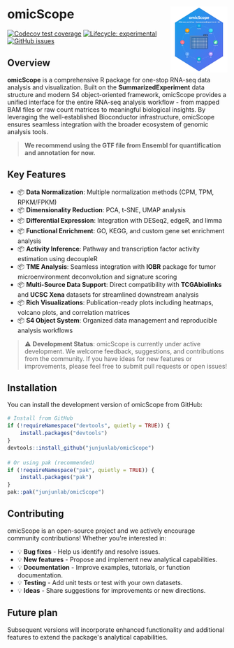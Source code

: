 <!-- badges: start -->

# omicScope <img src="man/figures/logo.png" align="right" width="130"/>

[![Codecov test coverage](https://codecov.io/gh/junjunlab/omicScope/branch/main/graph/badge.svg)](https://codecov.io/gh/junjunlab/omicScope?branch=main) [![Lifecycle: experimental](https://img.shields.io/badge/lifecycle-experimental-orange.svg)](https://lifecycle.r-lib.org/articles/stages.html#experimental) [![GitHub issues](https://img.shields.io/github/issues/junjunlab/omicScope)](https://github.com/junjunlab/omicScope/issues)

<!-- badges: end -->

## Overview

**omicScope** is a comprehensive R package for one-stop RNA-seq data analysis and visualization. Built on the **SummarizedExperiment** data structure and modern S4 object-oriented framework, omicScope provides a unified interface for the entire RNA-seq analysis workflow - from mapped BAM files or raw count matrices to meaningful biological insights. By leveraging the well-established Bioconductor infrastructure, omicScope ensures seamless integration with the broader ecosystem of genomic analysis tools.

> **We recommend using the GTF file from Ensembl for quantification and annotation for now.**

## Key Features

-   📦 **Data Normalization**: Multiple normalization methods (CPM, TPM, RPKM/FPKM)
-   📦 **Dimensionality Reduction**: PCA, t-SNE, UMAP analysis
-   📦 **Differential Expression**: Integration with DESeq2, edgeR, and limma
-   📦 **Functional Enrichment**: GO, KEGG, and custom gene set enrichment analysis
-   📦 **Activity Inference**: Pathway and transcription factor activity estimation using decoupleR
-   📦 **TME Analysis**: Seamless integration with **IOBR** package for tumor microenvironment deconvolution and signature scoring
-   📦 **Multi-Source Data Support**: Direct compatibility with **TCGAbiolinks** and **UCSC Xena** datasets for streamlined downstream analysis
-   📦 **Rich Visualizations**: Publication-ready plots including heatmaps, volcano plots, and correlation matrices
-   📦 **S4 Object System**: Organized data management and reproducible analysis workflows

> ⚠️ **Development Status**: omicScope is currently under active development. We welcome feedback, suggestions, and contributions from the community. If you have ideas for new features or improvements, please feel free to submit pull requests or open issues!

## Installation

You can install the development version of omicScope from GitHub:

``` r
# Install from GitHub
if (!requireNamespace("devtools", quietly = TRUE)) {
    install.packages("devtools")
}
devtools::install_github("junjunlab/omicScope")

# Or using pak (recommended)
if (!requireNamespace("pak", quietly = TRUE)) {
    install.packages("pak")
}
pak::pak("junjunlab/omicScope")
```

## Contributing

omicScope is an open-source project and we actively encourage community contributions! Whether you're interested in:

-   💡 **Bug fixes** - Help us identify and resolve issues.
-   💡 **New features** - Propose and implement new analytical capabilities.
-   💡 **Documentation** - Improve examples, tutorials, or function documentation.
-   💡 **Testing** - Add unit tests or test with your own datasets.
-   💡 **Ideas** - Share suggestions for improvements or new directions.


## Future plan

Subsequent versions will incorporate enhanced functionality and additional features to extend the package's analytical capabilities.
